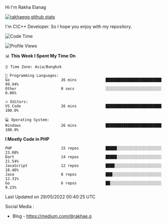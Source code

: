 Hi I'm Rakha Elanag


[![rakhaegg github stats](https://github-readme-stats.vercel.app/api?username=rakhaegg)](https://github.com/rakhaegg/rakhaegg)

I'm C\C++ Developer. So I hope you enjoy with my repository. 



<!--START_SECTION:waka-->
![Code Time](http://img.shields.io/badge/Code%20Time-0%20secs-blue)

![Profile Views](http://img.shields.io/badge/Profile%20Views-0-blue)

📊 **This Week I Spent My Time On** 

```text
⌚︎ Time Zone: Asia/Bangkok

💬 Programming Languages: 
Go                       26 mins             █████████████████████████   99.94% 
Other                    0 secs              ░░░░░░░░░░░░░░░░░░░░░░░░░   0.06%

🔥 Editors: 
VS Code                  26 mins             █████████████████████████   100.0%

💻 Operating System: 
Windows                  26 mins             █████████████████████████   100.0%

```

**I Mostly Code in PHP** 

```text
PHP                      15 repos            █████░░░░░░░░░░░░░░░░░░░░   23.08% 
Dart                     14 repos            █████░░░░░░░░░░░░░░░░░░░░   21.54% 
JavaScript               12 repos            ████░░░░░░░░░░░░░░░░░░░░░   18.46% 
Java                     8 repos             ███░░░░░░░░░░░░░░░░░░░░░░   12.31% 
Go                       6 repos             ██░░░░░░░░░░░░░░░░░░░░░░░   9.23%

```



 Last Updated on 29/05/2022 00:40:25 UTC
<!--END_SECTION:waka-->

Social Media : 
- Blog - https://medium.com/@rakhae.g
